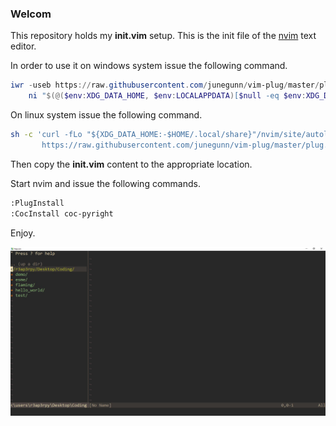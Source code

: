 ### Welcom

This repository holds my **init.vim** setup. This is the init file of the [nvim](https://neovim.io/) text editor.

In order to use it on windows system issue the following command.

``` Powershell
iwr -useb https://raw.githubusercontent.com/junegunn/vim-plug/master/plug.vim |`
    ni "$(@($env:XDG_DATA_HOME, $env:LOCALAPPDATA)[$null -eq $env:XDG_DATA_HOME])/nvim-data/site/autoload/plug.vim" -Force
```

On linux system issue the following command.

``` bash
sh -c 'curl -fLo "${XDG_DATA_HOME:-$HOME/.local/share}"/nvim/site/autoload/plug.vim --create-dirs \
       https://raw.githubusercontent.com/junegunn/vim-plug/master/plug.vim'
```

Then copy the **init.vim** content to the appropriate location.

Start nvim and issue the following commands.

``` bash
:PlugInstall
:CocInstall coc-pyright
```

Enjoy.

![nvim](/images/nvim.JPG)